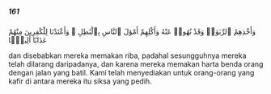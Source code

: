 ##### 161

<span class="ayah">وَأَخْذِهِمُ ٱلرِّبَوٰا۟ وَقَدْ نُهُوا۟ عَنْهُ وَأَكْلِهِمْ أَمْوَٰلَ ٱلنَّاسِ بِٱلْبَٰطِلِ ۚ وَأَعْتَدْنَا لِلْكَٰفِرِينَ مِنْهُمْ عَذَابًا أَلِيمًۭا</span>

<span class="ayah_translation">dan disebabkan mereka memakan riba, padahal sesungguhnya mereka telah dilarang daripadanya, dan karena mereka memakan harta benda orang dengan jalan yang batil. Kami telah menyediakan untuk orang-orang yang kafir di antara mereka itu siksa yang pedih.</span>
